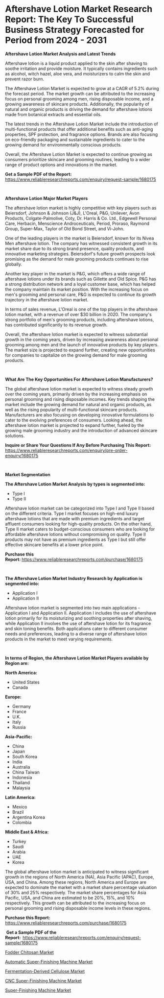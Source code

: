 <p><h1>Aftershave Lotion Market Research Report: The Key To Successful Business Strategy Forecasted for Period from 2024 - 2031</h1></p><p><strong>Aftershave Lotion Market Analysis and Latest Trends</strong></p>
<p><p>Aftershave lotion is a liquid product applied to the skin after shaving to soothe irritation and provide moisture. It typically contains ingredients such as alcohol, witch hazel, aloe vera, and moisturizers to calm the skin and prevent razor burn.</p><p>The Aftershave Lotion Market is expected to grow at a CAGR of 5.2% during the forecast period. The market growth can be attributed to the increasing focus on personal grooming among men, rising disposable income, and a growing awareness of skincare products. Additionally, the popularity of natural and organic products is driving the demand for aftershave lotions made from botanical extracts and essential oils.</p><p>The latest trends in the Aftershave Lotion Market include the introduction of multi-functional products that offer additional benefits such as anti-aging properties, SPF protection, and fragrance options. Brands are also focusing on eco-friendly packaging and sustainable ingredients to cater to the growing demand for environmentally conscious products.</p><p>Overall, the Aftershave Lotion Market is expected to continue growing as consumers prioritize skincare and grooming routines, leading to a wider range of product options and innovations in the market.</p></p>
<p><strong>Get a Sample PDF of the Report:&nbsp;</strong> <a href="https://www.reliableresearchreports.com/enquiry/request-sample/1680175">https://www.reliableresearchreports.com/enquiry/request-sample/1680175</a></p>
<p>&nbsp;</p>
<p><strong>Aftershave Lotion Major Market Players</strong></p>
<p><p>The aftershave lotion market is highly competitive with key players such as Beiersdorf, Johnson & Johnson (J&J), L'Oreal, P&G, Unilever, Avon Products, Colgate-Palmolive, Coty, Dr. Harris & Co. Ltd., Edgewell Personal Care, Herbacin, Menscience Androceuticals, Period, Proraso, Raymond Group, Super-Max, Taylor of Old Bond Street, and Vi-John. </p><p>One of the leading players in the market is Beiersdorf, known for its Nivea Men aftershave lotion. The company has witnessed consistent growth in its market share due to its strong brand presence, quality products, and innovative marketing strategies. Beiersdorf's future growth prospects look promising as the demand for male grooming products continues to rise globally.</p><p>Another key player in the market is P&G, which offers a wide range of aftershave lotions under its brands such as Gillette and Old Spice. P&G has a strong distribution network and a loyal customer base, which has helped the company maintain its market position. With the increasing focus on men's grooming and personal care, P&G is expected to continue its growth trajectory in the aftershave lotion market.</p><p>In terms of sales revenue, L'Oreal is one of the top players in the aftershave lotion market, with a revenue of over $30 billion in 2020. The company's strong portfolio of men's grooming products, including aftershave lotions, has contributed significantly to its revenue growth.</p><p>Overall, the aftershave lotion market is expected to witness substantial growth in the coming years, driven by increasing awareness about personal grooming among men and the launch of innovative products by key players. The market size is projected to expand further, creating new opportunities for companies to capitalize on the growing demand for male grooming products.</p></p>
<p>&nbsp;</p>
<p><strong>What Are The Key Opportunities For Aftershave Lotion Manufacturers?</strong></p>
<p><p>The global aftershave lotion market is expected to witness steady growth over the coming years, primarily driven by the increasing emphasis on personal grooming and rising disposable incomes. Key trends shaping the market include the growing demand for natural and organic products, as well as the rising popularity of multi-functional skincare products. Manufacturers are also focusing on developing innovative formulations to cater to the evolving preferences of consumers. Looking ahead, the aftershave lotion market is projected to expand further, fueled by the growing male grooming industry and the introduction of advanced skincare solutions.</p></p>
<p><strong>Inquire or Share Your Questions If Any Before Purchasing This Report:</strong> <a href="https://www.reliableresearchreports.com/enquiry/pre-order-enquiry/1680175">https://www.reliableresearchreports.com/enquiry/pre-order-enquiry/1680175</a></p>
<p>&nbsp;</p>
<p><strong>Market Segmentation</strong></p>
<p><strong>The Aftershave Lotion Market Analysis by types is segmented into:</strong></p>
<p><ul><li>Type I</li><li>Type II</li></ul></p>
<p><p>Aftershave lotion market can be categorized into Type I and Type II based on the different criteria. Type I market focuses on high-end luxury aftershave lotions that are made with premium ingredients and target affluent consumers looking for high-quality products. On the other hand, Type II market caters to budget-conscious consumers who are looking for affordable aftershave lotions without compromising on quality. Type II products may not have as premium ingredients as Type I but still offer effective skincare benefits at a lower price point.</p></p>
<p><strong>Purchase this Report:&nbsp;</strong><a href="https://www.reliableresearchreports.com/purchase/1680175">https://www.reliableresearchreports.com/purchase/1680175</a></p>
<p>&nbsp;</p>
<p><strong>The Aftershave Lotion Market Industry Research by Application is segmented into:</strong></p>
<p><ul><li>Application I</li><li>Application II</li></ul></p>
<p><p>Aftershave lotion market is segmented into two main applications - Application I and Application II. Application I includes the use of aftershave lotion primarily for its moisturizing and soothing properties after shaving, while Application II involves the use of aftershave lotion for its fragrance and skin toning benefits. Both applications cater to different consumer needs and preferences, leading to a diverse range of aftershave lotion products in the market to meet varying requirements.</p></p>
<p>&nbsp;</p>
<p><strong>In terms of Region, the Aftershave Lotion Market Players available by Region are:</strong></p>
<p>
    <p> <strong> North America: </strong>
        <ul>
            <li>United States</li>
            <li>Canada</li>
        </ul>
        </p> 
    <p> <strong> Europe: </strong>
        <ul>
            <li>Germany</li>
            <li>France</li>
            <li>U.K.</li>
            <li>Italy</li>
            <li>Russia</li>
        </ul>
        </p> 
    <p> <strong> Asia-Pacific: </strong>
        <ul>
            <li>China</li>
            <li>Japan</li>
            <li>South Korea</li>
            <li>India</li>
            <li>Australia</li>
            <li>China Taiwan</li>
            <li>Indonesia</li>
            <li>Thailand</li>
            <li>Malaysia</li>
        </ul>
        </p> 
    <p> <strong> Latin America: </strong>
        <ul>
            <li>Mexico</li>
            <li>Brazil</li>
            <li>Argentina Korea</li>
            <li>Colombia</li>
        </ul>
        </p> 
    <p> <strong> Middle East & Africa: </strong>
        <ul>
            <li>Turkey</li>
            <li>Saudi</li>
            <li>Arabia</li>
            <li>UAE</li>
            <li>Korea</li>
        </ul>
    </p>
    </p>
<p><p>The global aftershave lotion market is anticipated to witness significant growth in the regions of North America (NA), Asia Pacific (APAC), Europe, USA, and China. Among these regions, North America and Europe are expected to dominate the market with a market share percentage valuation of 30% and 25% respectively. The market share percentages for Asia Pacific, USA, and China are estimated to be 20%, 15%, and 10% respectively. This growth can be attributed to the increasing focus on personal grooming and rising disposable income levels in these regions.</p></p>
<p><strong>Purchase this Report: </strong><a href="https://www.reliableresearchreports.com/purchase/1680175">https://www.reliableresearchreports.com/purchase/1680175</a></p>
<p>&nbsp;<strong>Get a Sample PDF of the Report:&nbsp;&nbsp;</strong><a href="https://www.reliableresearchreports.com/enquiry/request-sample/1680175">https://www.reliableresearchreports.com/enquiry/request-sample/1680175</a></p>
<p><strong></strong></p>
<p><p><a href="https://issuu.com/reportprime-2/docs/fodder-chitosan-market-size-2030.pptx">Fodder Chitosan Market</a></p><p><a href="https://github.com/khayangel/Market-Research-Report-List-2/blob/main/automatic-super-finishing-machine-market.md">Automatic Super-Finishing Machine Market</a></p><p><a href="https://issuu.com/reportprime-2/docs/fermentation-derived-cellulose-market-size-2030.pp">Fermentation-Derived Cellulose Market</a></p><p><a href="https://github.com/eeaveuhhh/Market-Research-Report-List-1/blob/main/cnc-super-finishing-machine-market.md">CNC Super-Finishing Machine Market</a></p><p><a href="https://github.com/YashRP12/Market-Research-Report-List-3/blob/main/super-finishing-machine-market.md">Super-Finishing Machine Market</a></p></p>